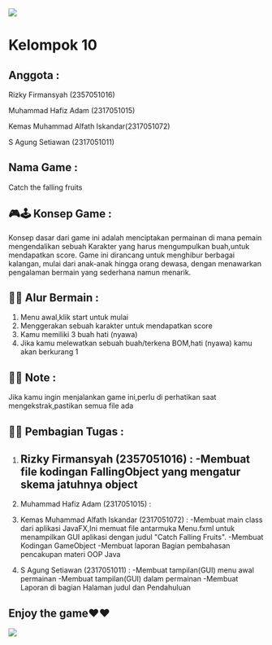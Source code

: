 <img src="https://github.com/RizkyFirmansyah-com/-PROJECT-GAME-JAVAFX-Kelompok10/blob/main/tim.png" >

# Kelompok 10

## Anggota : 

Rizky Firmansyah (2357051016)

Muhammad Hafiz Adam (2317051015) 

Kemas Muhammad Alfath Iskandar(2317051072)

S Agung Setiawan (2317051011)



## Nama Game : 
Catch the falling fruits


## 🎮🕹️ Konsep Game :
Konsep dasar dari game ini adalah menciptakan permainan di mana pemain mengendalikan sebuah Karakter yang harus mengumpulkan buah,untuk mendapatkan score. Game ini dirancang untuk menghibur berbagai kalangan, mulai dari anak-anak hingga orang dewasa, dengan menawarkan pengalaman bermain yang sederhana namun menarik. 

## 👣👣 Alur Bermain :
1. Menu awal,klik start untuk mulai
2. Menggerakan sebuah karakter untuk mendapatkan score
3. Kamu memiliki 3 buah hati (nyawa)
4. Jika kamu melewatkan sebuah buah/terkena BOM,hati (nyawa) kamu akan berkurang 1




## 📌📌 Note :
Jika kamu ingin menjalankan game ini,perlu di perhatikan saat mengekstrak,pastikan semua file ada 

## 📌📌 Pembagian Tugas :
1. Rizky Firmansyah (2357051016) :
   -Membuat file kodingan FallingObject yang mengatur skema jatuhnya object
   -

3. Muhammad Hafiz Adam (2317051015) :

4. Kemas Muhammad Alfath Iskandar (2317051072) :
   -Membuat main class dari aplikasi JavaFX,Ini memuat file antarmuka Menu.fxml untuk menampilkan GUI aplikasi dengan judul "Catch Falling Fruits".
   -Membuat Kodingan GameObject
   -Membuat laporan Bagian pembahasan pencakupan materi OOP Java

5. S Agung Setiawan (2317051011) :
   -Membuat tampilan(GUI) menu awal permainan
   -Membuat tampilan(GUI) dalam permainan
   -Membuat Laporan di bagian Halaman judul dan Pendahuluan



## Enjoy the game❤️❤️


<img src = "https://github.com/RizkyFirmansyah-com/-PROJECT-GAME-JAVAFX-Kelompok10/blob/main/GamePlay.gif">
